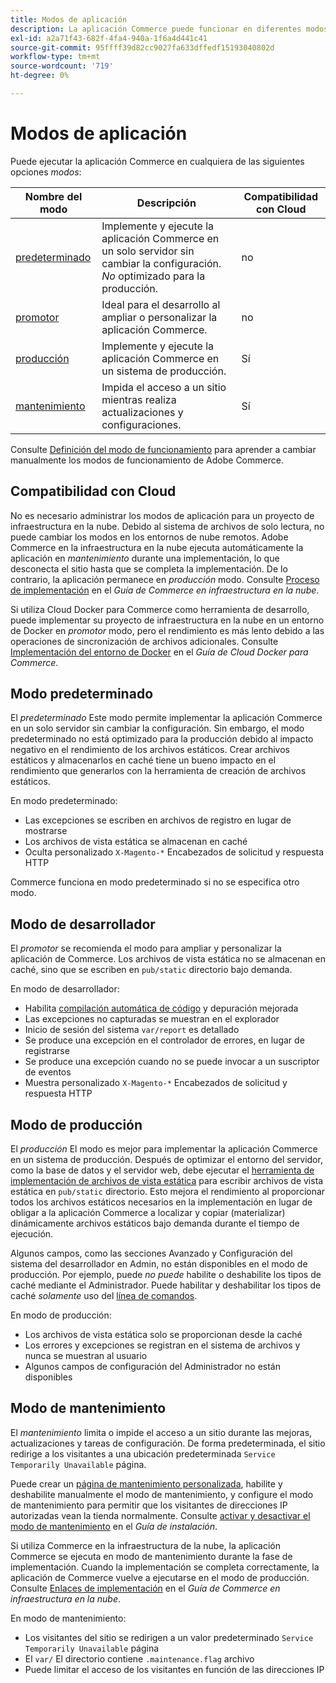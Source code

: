 ```yaml
---
title: Modos de aplicación
description: La aplicación Commerce puede funcionar en diferentes modos según sus necesidades. Vea una lista detallada de los modos de aplicación disponibles.
exl-id: a2a71f43-682f-4fa4-940a-1f6a4d441c41
source-git-commit: 95ffff39d82cc9027fa633dffedf15193040802d
workflow-type: tm+mt
source-wordcount: '719'
ht-degree: 0%

---
```


# Modos de aplicación

Puede ejecutar la aplicación Commerce en cualquiera de las siguientes opciones _modos_:

| Nombre del modo | Descripción | Compatibilidad con Cloud |
| ------------------------ | ------------------- | ------------- |
| [predeterminado](#default-mode) | Implemente y ejecute la aplicación Commerce en un solo servidor sin cambiar la configuración. _No_ optimizado para la producción. | no |
| [promotor](#developer-mode) | Ideal para el desarrollo al ampliar o personalizar la aplicación Commerce. | no |
| [producción](#production-mode) | Implemente y ejecute la aplicación Commerce en un sistema de producción. | Sí |
| [mantenimiento](#maintenance-mode) | Impida el acceso a un sitio mientras realiza actualizaciones y configuraciones. | Sí |

Consulte [Definición del modo de funcionamiento](../cli/set-mode.md) para aprender a cambiar manualmente los modos de funcionamiento de Adobe Commerce.

## Compatibilidad con Cloud

No es necesario administrar los modos de aplicación para un proyecto de infraestructura en la nube. Debido al sistema de archivos de solo lectura, no puede cambiar los modos en los entornos de nube remotos. Adobe Commerce en la infraestructura en la nube ejecuta automáticamente la aplicación en _mantenimiento_ durante una implementación, lo que desconecta el sitio hasta que se completa la implementación. De lo contrario, la aplicación permanece en _producción_ modo. Consulte [Proceso de implementación](https://experienceleague.adobe.com/docs/commerce-cloud-service/user-guide/develop/deploy/process.html#deploy-phase) en el _Guía de Commerce en infraestructura en la nube_.

Si utiliza Cloud Docker para Commerce como herramienta de desarrollo, puede implementar su proyecto de infraestructura en la nube en un entorno de Docker en _promotor_ modo, pero el rendimiento es más lento debido a las operaciones de sincronización de archivos adicionales. Consulte [Implementación del entorno de Docker](https://developer.adobe.com/commerce/cloud-tools/docker/deploy/#launch-mode) en el _Guía de Cloud Docker para Commerce_.

## Modo predeterminado

El _predeterminado_ Este modo permite implementar la aplicación Commerce en un solo servidor sin cambiar la configuración. Sin embargo, el modo predeterminado no está optimizado para la producción debido al impacto negativo en el rendimiento de los archivos estáticos. Crear archivos estáticos y almacenarlos en caché tiene un bueno impacto en el rendimiento que generarlos con la herramienta de creación de archivos estáticos.

En modo predeterminado:

- Las excepciones se escriben en archivos de registro en lugar de mostrarse
- Los archivos de vista estática se almacenan en caché
- Oculta personalizado `X-Magento-*` Encabezados de solicitud y respuesta HTTP

Commerce funciona en modo predeterminado si no se especifica otro modo.

## Modo de desarrollador

El _promotor_ se recomienda el modo para ampliar y personalizar la aplicación de Commerce. Los archivos de vista estática no se almacenan en caché, sino que se escriben en `pub/static` directorio bajo demanda.

En modo de desarrollador:

- Habilita [compilación automática de código](../cli/code-compiler.md) y depuración mejorada
- Las excepciones no capturadas se muestran en el explorador
- Inicio de sesión del sistema `var/report` es detallado
- Se produce una excepción en el controlador de errores, en lugar de registrarse
- Se produce una excepción cuando no se puede invocar a un suscriptor de eventos
- Muestra personalizado `X-Magento-*` Encabezados de solicitud y respuesta HTTP

## Modo de producción

El _producción_ El modo es mejor para implementar la aplicación Commerce en un sistema de producción. Después de optimizar el entorno del servidor, como la base de datos y el servidor web, debe ejecutar el [herramienta de implementación de archivos de vista estática](../cli/static-view-file-deployment.md) para escribir archivos de vista estática en `pub/static` directorio. Esto mejora el rendimiento al proporcionar todos los archivos estáticos necesarios en la implementación en lugar de obligar a la aplicación Commerce a localizar y copiar (materializar) dinámicamente archivos estáticos bajo demanda durante el tiempo de ejecución.

Algunos campos, como las secciones Avanzado y Configuración del sistema del desarrollador en Admin, no están disponibles en el modo de producción. Por ejemplo, puede _no puede_ habilite o deshabilite los tipos de caché mediante el Administrador. Puede habilitar y deshabilitar los tipos de caché _solamente_ uso del [línea de comandos](../cli/manage-cache.md#config-cli-subcommands-cache-en).

En modo de producción:

- Los archivos de vista estática solo se proporcionan desde la caché
- Los errores y excepciones se registran en el sistema de archivos y nunca se muestran al usuario
- Algunos campos de configuración del Administrador no están disponibles

## Modo de mantenimiento

El _mantenimiento_ limita o impide el acceso a un sitio durante las mejoras, actualizaciones y tareas de configuración. De forma predeterminada, el sitio redirige a los visitantes a una ubicación predeterminada `Service Temporarily Unavailable` página.

Puede crear un [página de mantenimiento personalizada](../../upgrade/troubleshooting/maintenance-mode-options.md), habilite y deshabilite manualmente el modo de mantenimiento, y configure el modo de mantenimiento para permitir que los visitantes de direcciones IP autorizadas vean la tienda normalmente. Consulte [activar y desactivar el modo de mantenimiento](../../installation/tutorials/maintenance-mode.md) en el _Guía de instalación_.

Si utiliza Commerce en la infraestructura de la nube, la aplicación Commerce se ejecuta en modo de mantenimiento durante la fase de implementación. Cuando la implementación se completa correctamente, la aplicación de Commerce vuelve a ejecutarse en el modo de producción. Consulte [Enlaces de implementación](https://experienceleague.adobe.com/docs/commerce-cloud-service/user-guide/develop/deploy/best-practices.html#phase-5%3A-deployment-hooks) en el _Guía de Commerce en infraestructura en la nube_.

En modo de mantenimiento:

- Los visitantes del sitio se redirigen a un valor predeterminado `Service Temporarily Unavailable` página
- El `var/` El directorio contiene `.maintenance.flag` archivo
- Puede limitar el acceso de los visitantes en función de las direcciones IP

